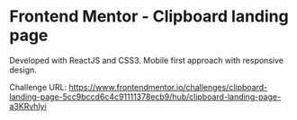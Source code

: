 # Frontend Mentor - Clipboard landing page

Developed with ReactJS and CSS3. Mobile first approach with responsive design.

Challenge URL: https://www.frontendmentor.io/challenges/clipboard-landing-page-5cc9bccd6c4c91111378ecb9/hub/clipboard-landing-page-a3KRvhlyi
